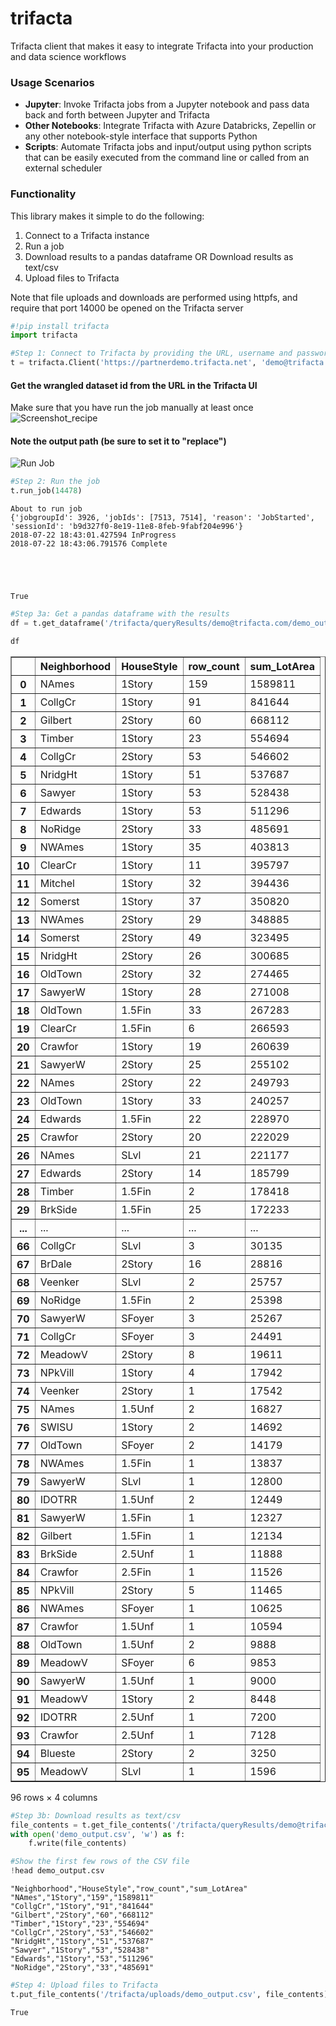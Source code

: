 
# trifacta

Trifacta client that makes it easy to integrate Trifacta into your production and data science workflows

### Usage Scenarios
- **Jupyter**: Invoke Trifacta jobs from a Jupyter notebook and pass data back and forth between Jupyter and Trifacta
- **Other Notebooks**: Integrate Trifacta with Azure Databricks, Zepellin or any other notebook-style interface that supports Python
- **Scripts**: Automate Trifacta jobs and input/output using python scripts that can be easily executed from the command line or called from an external scheduler

### Functionality
This library makes it simple to do the following:
1. Connect to a Trifacta instance
2. Run a job
3. Download results to a pandas dataframe OR Download results as text/csv
4. Upload files to Trifacta

Note that file uploads and downloads are performed using httpfs, and require that port 14000 be opened on the Trifacta server


```python
#!pip install trifacta
import trifacta
```


```python
#Step 1: Connect to Trifacta by providing the URL, username and password
t = trifacta.Client('https://partnerdemo.trifacta.net', 'demo@trifacta.com', 'demo')
```

#### Get the wrangled dataset id from the URL in the Trifacta UI
Make sure that you have run the job manually at least once
![Screenshot_recipe](https://cdn.rawgit.com/vbalasu/trifacta/86890c1f/screenshot_recipe.png)

#### Note the output path (be sure to set it to "replace")
![Run Job](https://cdn.rawgit.com/vbalasu/trifacta/86890c1f/run_job_highlight.png)


```python
#Step 2: Run the job
t.run_job(14478)
```

    About to run job
    {'jobgroupId': 3926, 'jobIds': [7513, 7514], 'reason': 'JobStarted', 'sessionId': 'b9d327f0-8e19-11e8-8feb-9fabf204e996'}
    2018-07-22 18:43:01.427594 InProgress
    2018-07-22 18:43:06.791576 Complete





    True




```python
#Step 3a: Get a pandas dataframe with the results
df = t.get_dataframe('/trifacta/queryResults/demo@trifacta.com/demo_output.csv')
```


```python
df
```




<div>
<table border="1" class="dataframe">
  <thead>
    <tr style="text-align: right;">
      <th></th>
      <th>Neighborhood</th>
      <th>HouseStyle</th>
      <th>row_count</th>
      <th>sum_LotArea</th>
    </tr>
  </thead>
  <tbody>
    <tr>
      <th>0</th>
      <td>NAmes</td>
      <td>1Story</td>
      <td>159</td>
      <td>1589811</td>
    </tr>
    <tr>
      <th>1</th>
      <td>CollgCr</td>
      <td>1Story</td>
      <td>91</td>
      <td>841644</td>
    </tr>
    <tr>
      <th>2</th>
      <td>Gilbert</td>
      <td>2Story</td>
      <td>60</td>
      <td>668112</td>
    </tr>
    <tr>
      <th>3</th>
      <td>Timber</td>
      <td>1Story</td>
      <td>23</td>
      <td>554694</td>
    </tr>
    <tr>
      <th>4</th>
      <td>CollgCr</td>
      <td>2Story</td>
      <td>53</td>
      <td>546602</td>
    </tr>
    <tr>
      <th>5</th>
      <td>NridgHt</td>
      <td>1Story</td>
      <td>51</td>
      <td>537687</td>
    </tr>
    <tr>
      <th>6</th>
      <td>Sawyer</td>
      <td>1Story</td>
      <td>53</td>
      <td>528438</td>
    </tr>
    <tr>
      <th>7</th>
      <td>Edwards</td>
      <td>1Story</td>
      <td>53</td>
      <td>511296</td>
    </tr>
    <tr>
      <th>8</th>
      <td>NoRidge</td>
      <td>2Story</td>
      <td>33</td>
      <td>485691</td>
    </tr>
    <tr>
      <th>9</th>
      <td>NWAmes</td>
      <td>1Story</td>
      <td>35</td>
      <td>403813</td>
    </tr>
    <tr>
      <th>10</th>
      <td>ClearCr</td>
      <td>1Story</td>
      <td>11</td>
      <td>395797</td>
    </tr>
    <tr>
      <th>11</th>
      <td>Mitchel</td>
      <td>1Story</td>
      <td>32</td>
      <td>394436</td>
    </tr>
    <tr>
      <th>12</th>
      <td>Somerst</td>
      <td>1Story</td>
      <td>37</td>
      <td>350820</td>
    </tr>
    <tr>
      <th>13</th>
      <td>NWAmes</td>
      <td>2Story</td>
      <td>29</td>
      <td>348885</td>
    </tr>
    <tr>
      <th>14</th>
      <td>Somerst</td>
      <td>2Story</td>
      <td>49</td>
      <td>323495</td>
    </tr>
    <tr>
      <th>15</th>
      <td>NridgHt</td>
      <td>2Story</td>
      <td>26</td>
      <td>300685</td>
    </tr>
    <tr>
      <th>16</th>
      <td>OldTown</td>
      <td>2Story</td>
      <td>32</td>
      <td>274465</td>
    </tr>
    <tr>
      <th>17</th>
      <td>SawyerW</td>
      <td>1Story</td>
      <td>28</td>
      <td>271008</td>
    </tr>
    <tr>
      <th>18</th>
      <td>OldTown</td>
      <td>1.5Fin</td>
      <td>33</td>
      <td>267283</td>
    </tr>
    <tr>
      <th>19</th>
      <td>ClearCr</td>
      <td>1.5Fin</td>
      <td>6</td>
      <td>266593</td>
    </tr>
    <tr>
      <th>20</th>
      <td>Crawfor</td>
      <td>1Story</td>
      <td>19</td>
      <td>260639</td>
    </tr>
    <tr>
      <th>21</th>
      <td>SawyerW</td>
      <td>2Story</td>
      <td>25</td>
      <td>255102</td>
    </tr>
    <tr>
      <th>22</th>
      <td>NAmes</td>
      <td>2Story</td>
      <td>22</td>
      <td>249793</td>
    </tr>
    <tr>
      <th>23</th>
      <td>OldTown</td>
      <td>1Story</td>
      <td>33</td>
      <td>240257</td>
    </tr>
    <tr>
      <th>24</th>
      <td>Edwards</td>
      <td>1.5Fin</td>
      <td>22</td>
      <td>228970</td>
    </tr>
    <tr>
      <th>25</th>
      <td>Crawfor</td>
      <td>2Story</td>
      <td>20</td>
      <td>222029</td>
    </tr>
    <tr>
      <th>26</th>
      <td>NAmes</td>
      <td>SLvl</td>
      <td>21</td>
      <td>221177</td>
    </tr>
    <tr>
      <th>27</th>
      <td>Edwards</td>
      <td>2Story</td>
      <td>14</td>
      <td>185799</td>
    </tr>
    <tr>
      <th>28</th>
      <td>Timber</td>
      <td>1.5Fin</td>
      <td>2</td>
      <td>178418</td>
    </tr>
    <tr>
      <th>29</th>
      <td>BrkSide</td>
      <td>1.5Fin</td>
      <td>25</td>
      <td>172233</td>
    </tr>
    <tr>
      <th>...</th>
      <td>...</td>
      <td>...</td>
      <td>...</td>
      <td>...</td>
    </tr>
    <tr>
      <th>66</th>
      <td>CollgCr</td>
      <td>SLvl</td>
      <td>3</td>
      <td>30135</td>
    </tr>
    <tr>
      <th>67</th>
      <td>BrDale</td>
      <td>2Story</td>
      <td>16</td>
      <td>28816</td>
    </tr>
    <tr>
      <th>68</th>
      <td>Veenker</td>
      <td>SLvl</td>
      <td>2</td>
      <td>25757</td>
    </tr>
    <tr>
      <th>69</th>
      <td>NoRidge</td>
      <td>1.5Fin</td>
      <td>2</td>
      <td>25398</td>
    </tr>
    <tr>
      <th>70</th>
      <td>SawyerW</td>
      <td>SFoyer</td>
      <td>3</td>
      <td>25267</td>
    </tr>
    <tr>
      <th>71</th>
      <td>CollgCr</td>
      <td>SFoyer</td>
      <td>3</td>
      <td>24491</td>
    </tr>
    <tr>
      <th>72</th>
      <td>MeadowV</td>
      <td>2Story</td>
      <td>8</td>
      <td>19611</td>
    </tr>
    <tr>
      <th>73</th>
      <td>NPkVill</td>
      <td>1Story</td>
      <td>4</td>
      <td>17942</td>
    </tr>
    <tr>
      <th>74</th>
      <td>Veenker</td>
      <td>2Story</td>
      <td>1</td>
      <td>17542</td>
    </tr>
    <tr>
      <th>75</th>
      <td>NAmes</td>
      <td>1.5Unf</td>
      <td>2</td>
      <td>16827</td>
    </tr>
    <tr>
      <th>76</th>
      <td>SWISU</td>
      <td>1Story</td>
      <td>2</td>
      <td>14692</td>
    </tr>
    <tr>
      <th>77</th>
      <td>OldTown</td>
      <td>SFoyer</td>
      <td>2</td>
      <td>14179</td>
    </tr>
    <tr>
      <th>78</th>
      <td>NWAmes</td>
      <td>1.5Fin</td>
      <td>1</td>
      <td>13837</td>
    </tr>
    <tr>
      <th>79</th>
      <td>SawyerW</td>
      <td>SLvl</td>
      <td>1</td>
      <td>12800</td>
    </tr>
    <tr>
      <th>80</th>
      <td>IDOTRR</td>
      <td>1.5Unf</td>
      <td>2</td>
      <td>12449</td>
    </tr>
    <tr>
      <th>81</th>
      <td>SawyerW</td>
      <td>1.5Fin</td>
      <td>1</td>
      <td>12327</td>
    </tr>
    <tr>
      <th>82</th>
      <td>Gilbert</td>
      <td>1.5Fin</td>
      <td>1</td>
      <td>12134</td>
    </tr>
    <tr>
      <th>83</th>
      <td>BrkSide</td>
      <td>2.5Unf</td>
      <td>1</td>
      <td>11888</td>
    </tr>
    <tr>
      <th>84</th>
      <td>Crawfor</td>
      <td>2.5Fin</td>
      <td>1</td>
      <td>11526</td>
    </tr>
    <tr>
      <th>85</th>
      <td>NPkVill</td>
      <td>2Story</td>
      <td>5</td>
      <td>11465</td>
    </tr>
    <tr>
      <th>86</th>
      <td>NWAmes</td>
      <td>SFoyer</td>
      <td>1</td>
      <td>10625</td>
    </tr>
    <tr>
      <th>87</th>
      <td>Crawfor</td>
      <td>1.5Unf</td>
      <td>1</td>
      <td>10594</td>
    </tr>
    <tr>
      <th>88</th>
      <td>OldTown</td>
      <td>1.5Unf</td>
      <td>2</td>
      <td>9888</td>
    </tr>
    <tr>
      <th>89</th>
      <td>MeadowV</td>
      <td>SFoyer</td>
      <td>6</td>
      <td>9853</td>
    </tr>
    <tr>
      <th>90</th>
      <td>SawyerW</td>
      <td>1.5Unf</td>
      <td>1</td>
      <td>9000</td>
    </tr>
    <tr>
      <th>91</th>
      <td>MeadowV</td>
      <td>1Story</td>
      <td>2</td>
      <td>8448</td>
    </tr>
    <tr>
      <th>92</th>
      <td>IDOTRR</td>
      <td>2.5Unf</td>
      <td>1</td>
      <td>7200</td>
    </tr>
    <tr>
      <th>93</th>
      <td>Crawfor</td>
      <td>2.5Unf</td>
      <td>1</td>
      <td>7128</td>
    </tr>
    <tr>
      <th>94</th>
      <td>Blueste</td>
      <td>2Story</td>
      <td>2</td>
      <td>3250</td>
    </tr>
    <tr>
      <th>95</th>
      <td>MeadowV</td>
      <td>SLvl</td>
      <td>1</td>
      <td>1596</td>
    </tr>
  </tbody>
</table>
<p>96 rows × 4 columns</p>
</div>




```python
#Step 3b: Download results as text/csv
file_contents = t.get_file_contents('/trifacta/queryResults/demo@trifacta.com/demo_output.csv')
with open('demo_output.csv', 'w') as f:
    f.write(file_contents)
```


```python
#Show the first few rows of the CSV file
!head demo_output.csv
```

    "Neighborhood","HouseStyle","row_count","sum_LotArea"
    "NAmes","1Story","159","1589811"
    "CollgCr","1Story","91","841644"
    "Gilbert","2Story","60","668112"
    "Timber","1Story","23","554694"
    "CollgCr","2Story","53","546602"
    "NridgHt","1Story","51","537687"
    "Sawyer","1Story","53","528438"
    "Edwards","1Story","53","511296"
    "NoRidge","2Story","33","485691"



```python
#Step 4: Upload files to Trifacta
t.put_file_contents('/trifacta/uploads/demo_output.csv', file_contents)
```




    True


